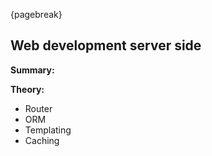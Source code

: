 {pagebreak}

## Web development server side
**Summary:**


**Theory:**

* Router
* ORM
* Templating
* Caching